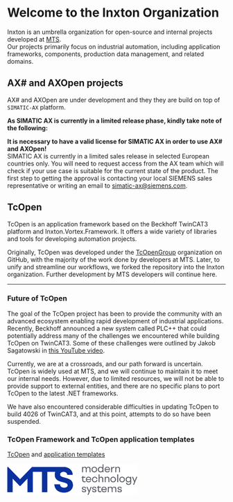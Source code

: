 

# Welcome to the Inxton Organization

Inxton is an umbrella organization for open-source and internal projects developed at [MTS](https://www.mts.sk/en/).  
Our projects primarily focus on industrial automation, including application frameworks, components, production data management, and related domains.

## AX# and AXOpen projects

AX# and AXOpen are under development and they they are build on top of `SIMATIC-AX` platform.

**As SIMATIC AX is currently in a limited release phase, kindly take note of the following:**

**It is necessary to have a valid license for SIMATIC AX in order to use AX# and AXOpen!**  
SIMATIC AX is currently in a limited sales release in selected European countries only. You will need to request access from the AX team which will check if your use case is suitable for the current state of the product. The first step to getting the approval is contacting your local SIEMENS sales representative or writing an email to [simatic-ax@siemens.com](mailto:simatic-ax@siemens.com?subject=Request%20for%20access%20|%20SIMATIC%20AX%20for%20IX).


## TcOpen

TcOpen is an application framework based on the Beckhoff TwinCAT3 platform and Inxton.Vortex.Framework. It offers a wide variety of libraries and tools for developing automation projects.

Originally, TcOpen was developed under the [TcOpenGroup](https://github.com/TcOpenGroup/) organization on GitHub, with the majority of the work done by developers at MTS. Later, to unify and streamline our workflows, we forked the repository into the Inxton organization. Further development by MTS developers will continue here.

---

### Future of TcOpen

The goal of the TcOpen project has been to provide the community with an advanced ecosystem enabling rapid development of industrial applications. Recently, Beckhoff announced a new system called PLC++ that could potentially address many of the challenges we encountered while building TcOpen on TwinCAT3. Some of these challenges were outlined by Jakob Sagatowski in [this YouTube video](https://www.youtube.com/watch?v=dgEsib42WaA&t=276s).

Currently, we are at a crossroads, and our path forward is uncertain. TcOpen is widely used at MTS, and we will continue to maintain it to meet our internal needs. However, due to limited resources, we will not be able to provide support to external entities, and there are no specific plans to port TcOpen to the latest .NET frameworks.

We have also encountered considerable difficulties in updating TcOpen to build 4026 of TwinCAT3, and at this point, attempts to do so have been suspended.

### TcOpen Framework and TcOpen application templates

[TcOpen](https://github.com/Inxton/TcOpen) and [application templates](https://github.com/Inxton/tcopen-app-templates) 

<a href="https://www.mts.sk/en">
      <img src="https://github.com/ix-ax/.github/blob/main/profile/pics/mts_logo-header.svg" width="300"/>
</a>






